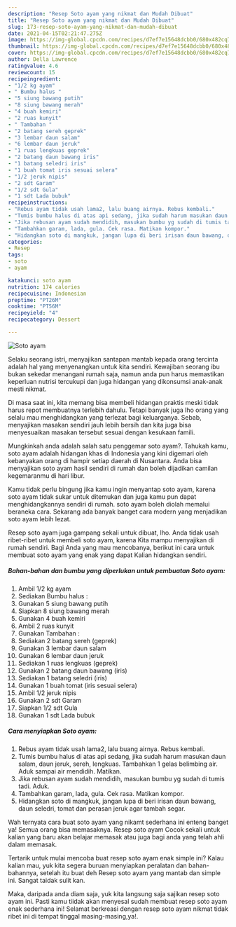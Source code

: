 ```yaml
---
description: "Resep Soto ayam yang nikmat dan Mudah Dibuat"
title: "Resep Soto ayam yang nikmat dan Mudah Dibuat"
slug: 173-resep-soto-ayam-yang-nikmat-dan-mudah-dibuat
date: 2021-04-15T02:21:47.275Z
image: https://img-global.cpcdn.com/recipes/d7ef7e15648dcbb0/680x482cq70/soto-ayam-foto-resep-utama.jpg
thumbnail: https://img-global.cpcdn.com/recipes/d7ef7e15648dcbb0/680x482cq70/soto-ayam-foto-resep-utama.jpg
cover: https://img-global.cpcdn.com/recipes/d7ef7e15648dcbb0/680x482cq70/soto-ayam-foto-resep-utama.jpg
author: Della Lawrence
ratingvalue: 4.6
reviewcount: 15
recipeingredient:
- "1/2 kg ayam"
- " Bumbu halus "
- "5 siung bawang putih"
- "8 siung bawang merah"
- "4 buah kemiri"
- "2 ruas kunyit"
- " Tambahan "
- "2 batang sereh geprek"
- "3 lembar daun salam"
- "6 lembar daun jeruk"
- "1 ruas lengkuas geprek"
- "2 batang daun bawang iris"
- "1 batang seledri iris"
- "1 buah tomat iris sesuai selera"
- "1/2 jeruk nipis"
- "2 sdt Garam"
- "1/2 sdt Gula"
- "1 sdt Lada bubuk"
recipeinstructions:
- "Rebus ayam tidak usah lama2, lalu buang airnya. Rebus kembali."
- "Tumis bumbu halus di atas api sedang, jika sudah harum masukan daun salam, daun jeruk, sereh, lengkuas. Tambahkan 1 gelas belimbing air. Aduk sampai air mendidih. Matikan."
- "Jika rebusan ayam sudah mendidih, masukan bumbu yg sudah di tumis tadi. Aduk."
- "Tambahkan garam, lada, gula. Cek rasa. Matikan kompor."
- "Hidangkan soto di mangkuk, jangan lupa di beri irisan daun bawang, daun seledri, tomat dan perasan jeruk agar tambah segar."
categories:
- Resep
tags:
- soto
- ayam

katakunci: soto ayam 
nutrition: 174 calories
recipecuisine: Indonesian
preptime: "PT26M"
cooktime: "PT56M"
recipeyield: "4"
recipecategory: Dessert

---
```



![Soto ayam](https://img-global.cpcdn.com/recipes/d7ef7e15648dcbb0/680x482cq70/soto-ayam-foto-resep-utama.jpg)

Selaku seorang istri, menyajikan santapan mantab kepada orang tercinta adalah hal yang menyenangkan untuk kita sendiri. Kewajiban seorang ibu bukan sekedar menangani rumah saja, namun anda pun harus memastikan keperluan nutrisi tercukupi dan juga hidangan yang dikonsumsi anak-anak mesti nikmat.

Di masa  saat ini, kita memang bisa membeli hidangan praktis meski tidak harus repot membuatnya terlebih dahulu. Tetapi banyak juga lho orang yang selalu mau menghidangkan yang terlezat bagi keluarganya. Sebab, menyajikan masakan sendiri jauh lebih bersih dan kita juga bisa menyesuaikan masakan tersebut sesuai dengan kesukaan famili. 



Mungkinkah anda adalah salah satu penggemar soto ayam?. Tahukah kamu, soto ayam adalah hidangan khas di Indonesia yang kini digemari oleh kebanyakan orang di hampir setiap daerah di Nusantara. Anda bisa menyajikan soto ayam hasil sendiri di rumah dan boleh dijadikan camilan kegemaranmu di hari libur.

Kamu tidak perlu bingung jika kamu ingin menyantap soto ayam, karena soto ayam tidak sukar untuk ditemukan dan juga kamu pun dapat menghidangkannya sendiri di rumah. soto ayam boleh diolah memalui beraneka cara. Sekarang ada banyak banget cara modern yang menjadikan soto ayam lebih lezat.

Resep soto ayam juga gampang sekali untuk dibuat, lho. Anda tidak usah ribet-ribet untuk membeli soto ayam, karena Kita mampu menyajikan di rumah sendiri. Bagi Anda yang mau mencobanya, berikut ini cara untuk membuat soto ayam yang enak yang dapat Kalian hidangkan sendiri.

<!--inarticleads1-->

##### Bahan-bahan dan bumbu yang diperlukan untuk pembuatan Soto ayam:

1. Ambil 1/2 kg ayam
1. Sediakan  Bumbu halus :
1. Gunakan 5 siung bawang putih
1. Siapkan 8 siung bawang merah
1. Gunakan 4 buah kemiri
1. Ambil 2 ruas kunyit
1. Gunakan  Tambahan :
1. Sediakan 2 batang sereh (geprek)
1. Gunakan 3 lembar daun salam
1. Gunakan 6 lembar daun jeruk
1. Sediakan 1 ruas lengkuas (geprek)
1. Gunakan 2 batang daun bawang (iris)
1. Sediakan 1 batang seledri (iris)
1. Gunakan 1 buah tomat (iris sesuai selera)
1. Ambil 1/2 jeruk nipis
1. Gunakan 2 sdt Garam
1. Siapkan 1/2 sdt Gula
1. Gunakan 1 sdt Lada bubuk




<!--inarticleads2-->

##### Cara menyiapkan Soto ayam:

1. Rebus ayam tidak usah lama2, lalu buang airnya. Rebus kembali.
1. Tumis bumbu halus di atas api sedang, jika sudah harum masukan daun salam, daun jeruk, sereh, lengkuas. Tambahkan 1 gelas belimbing air. Aduk sampai air mendidih. Matikan.
1. Jika rebusan ayam sudah mendidih, masukan bumbu yg sudah di tumis tadi. Aduk.
1. Tambahkan garam, lada, gula. Cek rasa. Matikan kompor.
1. Hidangkan soto di mangkuk, jangan lupa di beri irisan daun bawang, daun seledri, tomat dan perasan jeruk agar tambah segar.




Wah ternyata cara buat soto ayam yang nikamt sederhana ini enteng banget ya! Semua orang bisa memasaknya. Resep soto ayam Cocok sekali untuk kalian yang baru akan belajar memasak atau juga bagi anda yang telah ahli dalam memasak.

Tertarik untuk mulai mencoba buat resep soto ayam enak simple ini? Kalau kalian mau, yuk kita segera buruan menyiapkan peralatan dan bahan-bahannya, setelah itu buat deh Resep soto ayam yang mantab dan simple ini. Sangat taidak sulit kan. 

Maka, daripada anda diam saja, yuk kita langsung saja sajikan resep soto ayam ini. Pasti kamu tiidak akan menyesal sudah membuat resep soto ayam enak sederhana ini! Selamat berkreasi dengan resep soto ayam nikmat tidak ribet ini di tempat tinggal masing-masing,ya!.

